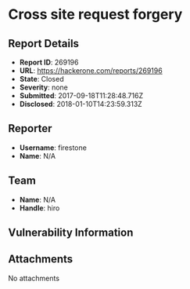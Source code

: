 # Cross site request forgery

## Report Details
- **Report ID**: 269196
- **URL**: https://hackerone.com/reports/269196
- **State**: Closed
- **Severity**: none
- **Submitted**: 2017-09-18T11:28:48.716Z
- **Disclosed**: 2018-01-10T14:23:59.313Z

## Reporter
- **Username**: firestone
- **Name**: N/A

## Team
- **Name**: N/A
- **Handle**: hiro

## Vulnerability Information


## Attachments
No attachments
